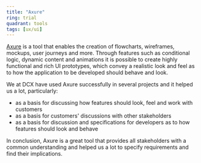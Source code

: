 ```yaml
---
title: "Axure"
ring: trial
quadrant: tools
tags: [ux/ui]
---
```


[Axure](https://www.axure.com/) is a tool that enables the creation of flowcharts, wireframes, mockups, user journeys and more.
Through features such as conditional logic, dynamic content and animations it is possible to create highly functional and rich UI prototypes, which convey a realistic look and feel as to how the application to be developed should behave and look.

We at DCX have used Axure successfully in several projects and it helped us a lot, particularly:

- as a basis for discussing how features should look, feel and work with customers
- as a basis for customers' discussions with other stakeholders
- as a basis for discussion and specifications for developers as to how features should look and behave

In conclusion, Axure is a great tool that provides all stakeholders with a common understanding and helped us a lot to specify requirements and find their implications.
